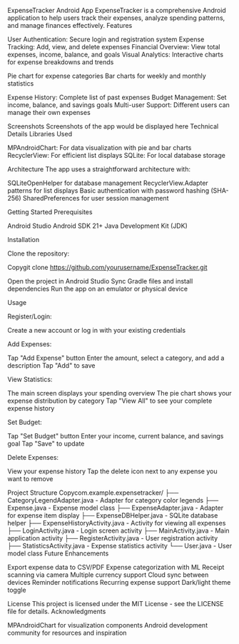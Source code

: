 ExpenseTracker Android App
ExpenseTracker is a comprehensive Android application to help users track their expenses, analyze spending patterns, and manage finances effectively.
Features

User Authentication: Secure login and registration system
Expense Tracking: Add, view, and delete expenses
Financial Overview: View total expenses, income, balance, and goals
Visual Analytics: Interactive charts for expense breakdowns and trends

Pie chart for expense categories
Bar charts for weekly and monthly statistics


Expense History: Complete list of past expenses
Budget Management: Set income, balance, and savings goals
Multi-user Support: Different users can manage their own expenses

Screenshots
Screenshots of the app would be displayed here
Technical Details
Libraries Used

MPAndroidChart: For data visualization with pie and bar charts
RecyclerView: For efficient list displays
SQLite: For local database storage

Architecture
The app uses a straightforward architecture with:

SQLiteOpenHelper for database management
RecyclerView.Adapter patterns for list displays
Basic authentication with password hashing (SHA-256)
SharedPreferences for user session management

Getting Started
Prerequisites

Android Studio
Android SDK 21+
Java Development Kit (JDK)

Installation

Clone the repository:

Copygit clone https://github.com/yourusername/ExpenseTracker.git

Open the project in Android Studio
Sync Gradle files and install dependencies
Run the app on an emulator or physical device

Usage

Register/Login:

Create a new account or log in with your existing credentials


Add Expenses:

Tap "Add Expense" button
Enter the amount, select a category, and add a description
Tap "Add" to save


View Statistics:

The main screen displays your spending overview
The pie chart shows your expense distribution by category
Tap "View All" to see your complete expense history


Set Budget:

Tap "Set Budget" button
Enter your income, current balance, and savings goal
Tap "Save" to update


Delete Expenses:

View your expense history
Tap the delete icon next to any expense you want to remove



Project Structure
Copycom.example.expensetracker/
├── CategoryLegendAdapter.java     - Adapter for category color legends
├── Expense.java                   - Expense model class
├── ExpenseAdapter.java            - Adapter for expense item display
├── ExpenseDBHelper.java           - SQLite database helper
├── ExpenseHistoryActivity.java    - Activity for viewing all expenses
├── LoginActivity.java             - Login screen activity
├── MainActivity.java              - Main application activity
├── RegisterActivity.java          - User registration activity 
├── StatisticsActivity.java        - Expense statistics activity
└── User.java                      - User model class
Future Enhancements

Export expense data to CSV/PDF
Expense categorization with ML
Receipt scanning via camera
Multiple currency support
Cloud sync between devices
Reminder notifications
Recurring expense support
Dark/light theme toggle

License
This project is licensed under the MIT License - see the LICENSE file for details.
Acknowledgments

MPAndroidChart for visualization components
Android development community for resources and inspiration

